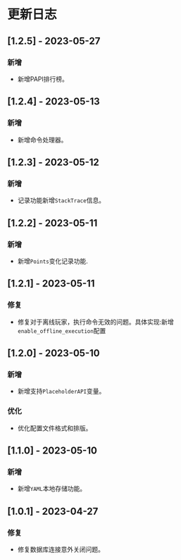 # 更新日志

## [1.2.5] - 2023-05-27
### 新增
* 新增PAPI排行榜。

## [1.2.4] - 2023-05-13
### 新增
* 新增命令处理器。

## [1.2.3] - 2023-05-12
### 新增
* 记录功能新增`StackTrace`信息。

## [1.2.2] - 2023-05-11
### 新增
* 新增`Points`变化记录功能.

## [1.2.1] - 2023-05-11
### 修复
* 修复对于离线玩家，执行命令无效的问题。具体实现:新增`enable_offline_execution`配置

## [1.2.0] - 2023-05-10
### 新增
* 新增支持`PlaceholderAPI`变量。
### 优化
* 优化配置文件格式和排版。

## [1.1.0] - 2023-05-10
### 新增
* 新增`YAML`本地存储功能。

## [1.0.1] - 2023-04-27
### 修复
* 修复数据库连接意外关闭问题。